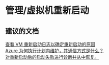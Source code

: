 <properties
    pageTitle="management/virtual machine restarts"
    description="管理/虚拟机重新启动"
    service="microsoft.classiccompute"
    resource="virtualmachines"
    authors="kasparks"
    displayOrder=""
    selfHelpType="generic"
    supportTopicIds="32411816"
    resourceTags=""
    productPesIds="14749"
    cloudEnvironments="public"
/>


# 管理/虚拟机重新启动

## **建议的文档**
[查看 VM 重新启动日志以确定重新启动的原因](https://azure.microsoft.com/blog/viewing-vm-reboot-logs)<br>
[Azure 为何执行计划内维护，其通信方式是什么？](http://go.microsoft.com/fwlink/?LinkId=698285)<br>
[对重新启动后的启动失败进行诊断并从中恢复。](https://azure.microsoft.com/blog/boot-diagnostics-for-virtual-machines-v2/)



<!--HONumber=Jul16_HO2-->


